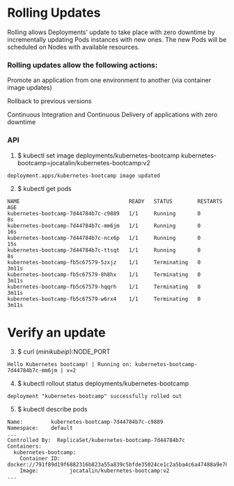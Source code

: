 # Rolling Updates 

Rolling allows Deployments' update to take place with zero downtime by incrementally updating Pods instances with new ones. The new Pods will be scheduled on Nodes with available resources.

### Rolling updates allow the following actions:

Promote an application from one environment to another (via container image updates)

Rollback to previous versions

Continuous Integration and Continuous Delivery of applications with zero downtime

### API
1. $ kubectl set image deployments/kubernetes-bootcamp kubernetes-bootcamp=jocatalin/kubernetes-bootcamp:v2
```
deployment.apps/kubernetes-bootcamp image updated
```

2. $ kubectl get pods
```
NAME                                   READY   STATUS        RESTARTS   AGE
kubernetes-bootcamp-7d44784b7c-c9889   1/1     Running       0          8s
kubernetes-bootcamp-7d44784b7c-mm6jm   1/1     Running       0          16s
kubernetes-bootcamp-7d44784b7c-ncx6p   1/1     Running       0          15s
kubernetes-bootcamp-7d44784b7c-ttsqt   1/1     Running       0          8s
kubernetes-bootcamp-fb5c67579-5zxjz    1/1     Terminating   0          3m11s
kubernetes-bootcamp-fb5c67579-8h8hx    1/1     Terminating   0          3m11s
kubernetes-bootcamp-fb5c67579-hqqrh    1/1     Terminating   0          3m11s
kubernetes-bootcamp-fb5c67579-w6rx4    1/1     Terminating   0          3m11s
```

# Verify an update

3. $ curl $(minikube ip):$NODE_PORT
```
Hello Kubernetes bootcamp! | Running on: kubernetes-bootcamp-7d44784b7c-mm6jm | v=2
```

4. $ kubectl rollout status deployments/kubernetes-bootcamp
```
deployment "kubernetes-bootcamp" successfully rolled out
```

5. $ kubectl describe pods
```
Name:         kubernetes-bootcamp-7d44784b7c-c9889
Namespace:    default
...
Controlled By:  ReplicaSet/kubernetes-bootcamp-7d44784b7c
Containers:
  kubernetes-bootcamp:
    Container ID:   docker://791f89d19f6882316b823a55a839c5bfde35024ce1c2a5ba4c6a47488a9e706a
    Image:          jocatalin/kubernetes-bootcamp:v2
...
```
